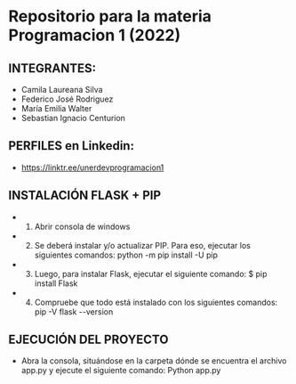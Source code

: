 # Repositorio para la materia Programacion 1 (2022)

## INTEGRANTES:
- Camila Laureana Silva
- Federico José Rodriguez
- María Emilia Walter
- Sebastian Ignacio Centurion

## PERFILES en Linkedin:
- https://linktr.ee/unerdevprogramacion1

## INSTALACIÓN FLASK + PIP
- 1) Abrir consola de windows
- 2) Se deberá instalar y/o actualizar PIP. Para eso, ejecutar los siguientes comandos: python -m pip install -U pip
- 3) Luego, para instalar Flask, ejecutar el siguiente comando: $ pip install Flask
- 4) Compruebe que todo está instalado con los siguientes comandos:
     pip -V
     flask --version

## EJECUCIÓN DEL PROYECTO
- Abra la consola, situándose en la carpeta dónde se encuentra el archivo app.py y ejecute el siguiente comando: Python app.py
